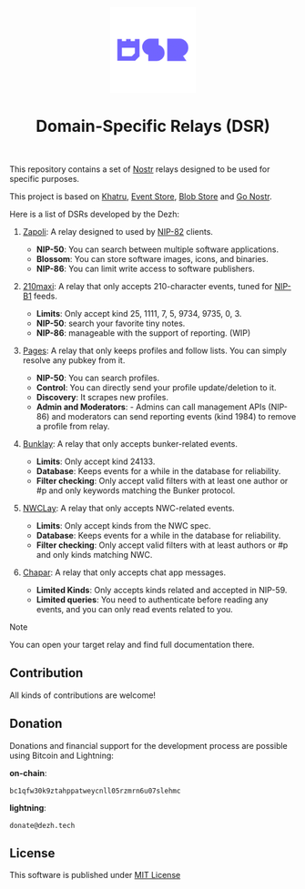 <p align="center"> 
    <img alt="ddsr" src="./.images/ddsr.png" width="150" height="150" />
</p>

<h1 align="center">
Domain-Specific Relays (DSR)
</h1>

<br/>

This repository contains a set of [Nostr](https://nostr.com) relays designed to be used for specific purposes.

This project is based on [Khatru](https://github.com/fiatjaf/khatru), [Event Store](https://github.com/fiatjaf/eventstore), [Blob Store](github.com/kehiy/blobstore) and [Go Nostr](github.com/nbd-wtf/go-nostr).

Here is a list of DSRs developed by the Dezh:

1. [Zapoli](./zapoli): A relay designed to used by [NIP-82](https://github.com/nostr-protocol/nips/pull/1336) clients.
    - **NIP-50**: You can search between multiple software applications.
    - **Blossom**: You can store software images, icons, and binaries.
    - **NIP-86**: You can limit write access to software publishers.

2. [210maxi](./210maxi): A relay that only accepts 210-character events, tuned for [NIP-B1](https://github.com/nostr-protocol/nips/pull/1710) feeds.
    - **Limits**: Only accept kind 25, 1111, 7, 5, 9734, 9735, 0, 3.
    - **NIP-50**: search your favorite tiny notes.
    - **NIP-86**: manageable with the support of reporting. (WIP)

3. [Pages](./pages): A relay that only keeps profiles and follow lists. You can simply resolve any pubkey from it. 
    - **NIP-50**: You can search profiles.
    - **Control**: You can directly send your profile update/deletion to it.
    - **Discovery**: It scrapes new profiles.
    - **Admin and Moderators**: - Admins can call management APIs (NIP-86) and moderators can send reporting events (kind 1984) to remove a profile from relay.

4. [Bunklay](./bunklay): A relay that only accepts bunker-related events.
    - **Limits**: Only accept kind 24133.
    - **Database**: Keeps events for a while in the database for reliability.
    - **Filter checking**: Only accept valid filters with at least one author or #p and only keywords matching the Bunker protocol.

5. [NWCLay](./nwclay/): A relay that only accepts NWC-related events.
    - **Limits**: Only accept kinds from the NWC spec.
    - **Database**: Keeps events for a while in the  database for reliability.
    - **Filter checking**: Only accept valid filters with at least authors or #p and only kinds matching NWC.

6. [Chapar](./chapar/): A relay that only accepts chat app messages.
    - **Limited Kinds**: Only accepts kinds related and accepted in NIP-59.
    - **Limited queries**: You need to authenticate before reading any events, and you can only read events related to you.

> [!NOTE]
> You can open your target relay and find full documentation there.

## Contribution

All kinds of contributions are welcome!

## Donation

Donations and financial support for the development process are possible using Bitcoin and Lightning:

**on-chain**:

```
bc1qfw30k9ztahppatweycnll05rzmrn6u07slehmc
```

**lightning**: 

```
donate@dezh.tech
```

## License

This software is published under [MIT License](./LICENSE)
